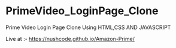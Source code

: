 # PrimeVideo_LoginPage_Clone
Prime Video Login Page Clone Using HTML,CSS AND JAVASCRIPT



Live at :- https://nushcode.github.io/Amazon-Prime/
